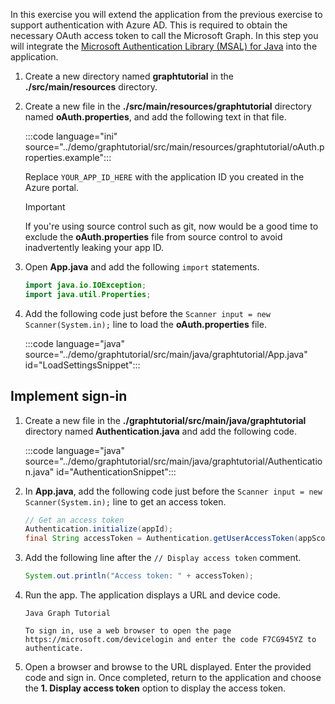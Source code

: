 <!-- markdownlint-disable MD002 MD041 -->

In this exercise you will extend the application from the previous exercise to support authentication with Azure AD. This is required to obtain the necessary OAuth access token to call the Microsoft Graph. In this step you will integrate the [Microsoft Authentication Library (MSAL) for Java](https://github.com/AzureAD/microsoft-authentication-library-for-java) into the application.

1. Create a new directory named **graphtutorial** in the **./src/main/resources** directory.

1. Create a new file in the **./src/main/resources/graphtutorial** directory named **oAuth.properties**, and add the following text in that file.

    :::code language="ini" source="../demo/graphtutorial/src/main/resources/graphtutorial/oAuth.properties.example":::

    Replace `YOUR_APP_ID_HERE` with the application ID you created in the Azure portal.

    > [!IMPORTANT]
    > If you're using source control such as git, now would be a good time to exclude the **oAuth.properties** file from source control to avoid inadvertently leaking your app ID.

1. Open **App.java** and add the following `import` statements.

    ```java
    import java.io.IOException;
    import java.util.Properties;
    ```

1. Add the following code just before the `Scanner input = new Scanner(System.in);` line to load the **oAuth.properties** file.

    :::code language="java" source="../demo/graphtutorial/src/main/java/graphtutorial/App.java" id="LoadSettingsSnippet":::

## Implement sign-in

1. Create a new file in the **./graphtutorial/src/main/java/graphtutorial** directory named **Authentication.java** and add the following code.

    :::code language="java" source="../demo/graphtutorial/src/main/java/graphtutorial/Authentication.java" id="AuthenticationSnippet":::

1. In **App.java**, add the following code just before the `Scanner input = new Scanner(System.in);` line to get an access token.

    ```java
    // Get an access token
    Authentication.initialize(appId);
    final String accessToken = Authentication.getUserAccessToken(appScopes);
    ```

1. Add the following line after the `// Display access token` comment.

    ```java
    System.out.println("Access token: " + accessToken);
    ```

1. Run the app. The application displays a URL and device code.

    ```Shell
    Java Graph Tutorial

    To sign in, use a web browser to open the page https://microsoft.com/devicelogin and enter the code F7CG945YZ to authenticate.
    ```

1. Open a browser and browse to the URL displayed. Enter the provided code and sign in. Once completed, return to the application and choose the **1. Display access token** option to display the access token.

